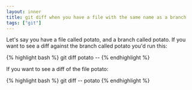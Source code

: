 ```yaml
---
layout: inner
title: git diff when you have a file with the same name as a branch
tags: ["git"]
---
```

Let's say you have a file called potato, and a branch called potato. If you want to see a diff against the branch called potato you'd run this:

{% highlight bash %}
git diff potato --
{% endhighlight %}

If you want to see a diff of the file potato:

{% highlight bash %}
git diff -- potato
{% endhighlight %}

